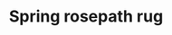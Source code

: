 ---
layout: post
heading: Prepping the fabric
title: Spring rosepath rug
category: spring-rug
tags: weaving rug rosepath
---